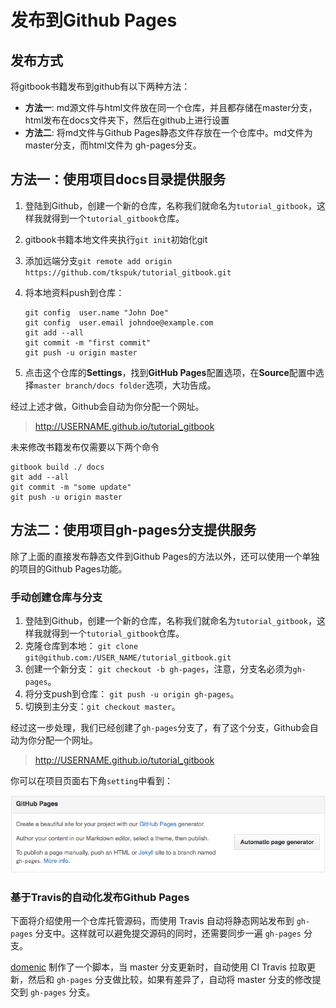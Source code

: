 # 发布到Github Pages

## 发布方式
将gitbook书籍发布到github有以下两种方法：
* **方法一**: md源文件与html文件放在同一个仓库，并且都存储在master分支，html发布在docs文件夹下，然后在github上进行设置
* **方法二**: 将md文件与Github Pages静态文件存放在一个仓库中。md文件为master分支，而html文件为 gh-pages分支。

## 方法一：使用项目docs目录提供服务

1. 登陆到Github，创建一个新的仓库，名称我们就命名为`tutorial_gitbook`，这样我就得到一个`tutorial_gitbook`仓库。
2. gitbook书籍本地文件夹执行`git init`初始化git 
3. 添加远端分支`git remote add origin https://github.com/tkspuk/tutorial_gitbook.git`
4. 将本地资料push到仓库：

    ```
    git config  user.name "John Doe"
    git config  user.email johndoe@example.com
    git add --all
    git commit -m "first commit"
    git push -u origin master
    ```
5. 点击这个仓库的**Settings**，找到**GitHub Pages**配置选项，在**Source**配置中选择`master branch/docs folder`选项，大功告成。

经过上述才做，Github会自动为你分配一个网址。

> http://USERNAME.github.io/tutorial_gitbook

未来修改书籍发布仅需要以下两个命令

```
gitbook build ./ docs
git add --all
git commit -m "some update"
git push -u origin master
```



## 方法二：使用项目gh-pages分支提供服务

除了上面的直接发布静态文件到Github Pages的方法以外，还可以使用一个单独的项目的Github Pages功能。

###  手动创建仓库与分支

1. 登陆到Github，创建一个新的仓库，名称我们就命名为`tutorial_gitbook`，这样我就得到一个`tutorial_gitbook`仓库。
2. 克隆仓库到本地： `git clone git@github.com:/USER_NAME/tutorial_gitbook.git`
3. 创建一个新分支： `git checkout -b gh-pages`，注意，分支名必须为`gh-pages`。
4. 将分支push到仓库： `git push -u origin gh-pages`。
5. 切换到主分支：`git checkout master`。

经过这一步处理，我们已经创建了`gh-pages`分支了，有了这个分支，Github会自动为你分配一个网址。

> http://USERNAME.github.io/tutorial_gitbook

你可以在项目页面右下角```setting```中看到：

![Github Pages](../imgs/gh-pages-setting.png)


### 基于Travis的自动化发布Github Pages

下面将介绍使用一个仓库托管源码，而使用 Travis 自动将静态网站发布到 `gh-pages` 分支中。这样就可以避免提交源码的同时，还需要同步一遍 `gh-pages` 分支。

[domenic](https://gist.github.com/domenic/ec8b0fc8ab45f39403dd) 制作了一个脚本，当 master 分支更新时，自动使用 CI Travis 拉取更新，然后和 `gh-pages` 分支做比较，如果有差异了，自动将 master 分支的修改提交到 `gh-pages` 分支。